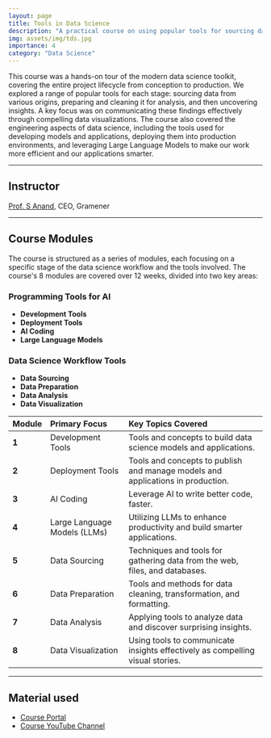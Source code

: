 ```yaml
---
layout: page
title: Tools in Data Science
description: "A practical course on using popular tools for sourcing data, transforming it, building models, creating visual stories, and deploying them in production."
img: assets/img/tds.jpg
importance: 4
category: "Data Science"
---
```


This course was a hands-on tour of the modern data science toolkit, covering the entire project lifecycle from conception to production. We explored a range of popular tools for each stage: sourcing data from various origins, preparing and cleaning it for analysis, and then uncovering insights. A key focus was on communicating these findings effectively through compelling data visualizations. The course also covered the engineering aspects of data science, including the tools used for developing models and applications, deploying them into production environments, and leveraging Large Language Models to make our work more efficient and our applications smarter.

---

## Instructor

[Prof. S Anand](https://www.s-anand.net/blog/), CEO, Gramener

---

## Course Modules

The course is structured as a series of modules, each focusing on a specific stage of the data science workflow and the tools involved. The course's 8 modules are covered over 12 weeks, divided into two key areas:

### Programming Tools for AI

- **Development Tools**
- **Deployment Tools**
- **AI Coding**
- **Large Language Models**

### Data Science Workflow Tools

- **Data Sourcing**
- **Data Preparation**
- **Data Analysis**
- **Data Visualization**

| Module | Primary Focus                | Key Topics Covered                                                              |
| :----- | :--------------------------- | :------------------------------------------------------------------------------ |
| **1**  | Development Tools            | Tools and concepts to build data science models and applications.               |
| **2**  | Deployment Tools             | Tools and concepts to publish and manage models and applications in production. |
| **3**  | AI Coding                    | Leverage AI to write better code, faster.                                       |
| **4**  | Large Language Models (LLMs) | Utilizing LLMs to enhance productivity and build smarter applications.          |
| **5**  | Data Sourcing                | Techniques and tools for gathering data from the web, files, and databases.     |
| **6**  | Data Preparation             | Tools and methods for data cleaning, transformation, and formatting.            |
| **7**  | Data Analysis                | Applying tools to analyze data and discover surprising insights.                |
| **8**  | Data Visualization           | Using tools to communicate insights effectively as compelling visual stories.   |

---

## Material used

- [Course Portal](https://tds.s-anand.net/#/)
- [Course YouTube Channel](https://www.youtube.com/@se-lr5ff/videos)
